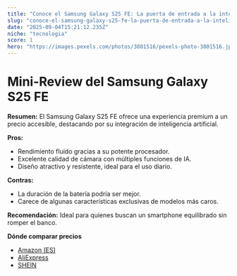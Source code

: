 ```yaml
---
title: "Conoce el Samsung Galaxy S25 FE: La puerta de entrada a la inteligencia artificial de Galaxy y a lo esencial de los buques insignia"
slug: "conoce-el-samsung-galaxy-s25-fe-la-puerta-de-entrada-a-la-inteligencia-artificia"
date: "2025-09-04T15:21:12.235Z"
niche: "tecnologia"
score: 1
hero: "https://images.pexels.com/photos/3801516/pexels-photo-3801516.jpeg?auto=compress&cs=tinysrgb&fit=crop&h=627&w=1200&auto=compress&cs=tinysrgb&w=1024&h=576&fit=crop"
---
```


# Mini-Review del Samsung Galaxy S25 FE

**Resumen:** El Samsung Galaxy S25 FE ofrece una experiencia premium a un precio accesible, destacando por su integración de inteligencia artificial.

**Pros:**  
- Rendimiento fluido gracias a su potente procesador.  
- Excelente calidad de cámara con múltiples funciones de IA.  
- Diseño atractivo y resistente, ideal para el uso diario.

**Contras:**  
- La duración de la batería podría ser mejor.  
- Carece de algunas características exclusivas de modelos más caros.

**Recomendación:** Ideal para quienes buscan un smartphone equilibrado sin romper el banco.

**Dónde comparar precios**
- [Amazon (ES)](https://www.amazon.es/s?k=Conoce+el+Samsung+Galaxy+S25+FE%3A+La+puerta+de+entrada+a+la+inteligencia+artificial+de+Galaxy+y+a+lo+esencial+de+los+buques+insignia&language=es_ES&tag=teknovashop25-21)
- [AliExpress](https://es.aliexpress.com/wholesale?SearchText=Conoce+el+Samsung+Galaxy+S25+FE%3A+La+puerta+de+entrada+a+la+inteligencia+artificial+de+Galaxy+y+a+lo+esencial+de+los+buques+insignia)
- [SHEIN](https://es.shein.com/pdsearch?keyword=Conoce+el+Samsung+Galaxy+S25+FE%3A+La+puerta+de+entrada+a+la+inteligencia+artificial+de+Galaxy+y+a+lo+esencial+de+los+buques+insignia)

